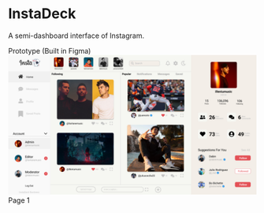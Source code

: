 # InstaDeck
A semi-dashboard interface of Instagram.



Prototype (Built in Figma)
![InstaDeck](/src/components/images/Page1.jpg)
Page 1
